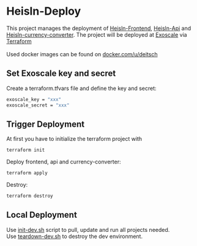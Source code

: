 # Heisln-Deploy

This project manages the deployment of [Heisln-Frontend](https://github.com/Heisln/Heisln-Frontend), [Heisln-Api](https://github.com/Heisln/Heisln-Api) and [Heisln-currency-converter](https://github.com/Heisln/Heisln-currency-converter). The project will be deployed at [Exoscale](https://www.exoscale.com) via [Terraform](https://www.terraform.io)
<br><br>
Used docker images can be found on [docker.com/u/deitsch](https://hub.docker.com/u/deitsch)

## Set Exoscale key and secret

Create a terraform.tfvars file and define the key and secret:

```bash
exoscale_key = "xxx"
exoscale_secret = "xxx"
```

## Trigger Deployment

At first you have to initialize the terraform project with

```bash
terraform init
```

Deploy frontend, api and currency-converter:

```bash
terraform apply
```

Destroy:

```bash
terraform destroy
```

## Local Deployment

Use [init-dev.sh](scripts/init-dev.sh) script to pull, update and run all projects needed.  
Use [teardown-dev.sh](scripts/teardown-dev.sh) to destroy the dev environment.

